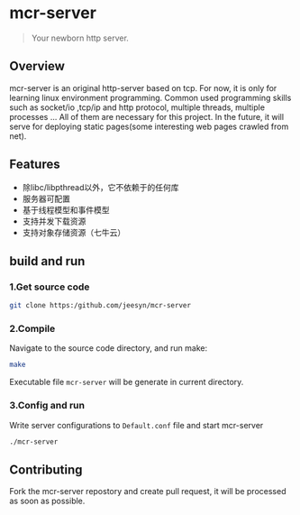 # mcr-server
> Your newborn http server.

## Overview
mcr-server is an original http-server based on tcp.
For now, it is only for learning linux environment programming. Common used programming skills such as socket/io ,tcp/ip and http protocol, multiple threads, multiple processes ... All of them are necessary for this project.
In the future, it will serve for deploying static pages(some interesting web pages crawled from net).

## Features
*	除libc/libpthread以外，它不依赖于的任何库
*	服务器可配置
*	基于线程模型和事件模型
*	支持并发下载资源
*	支持对象存储资源（七牛云）

## build and run
### 1.Get source code
```sh
git clone https:/github.com/jeesyn/mcr-server
```

### 2.Compile 
Navigate to the source code directory, and run make:
```sh
make
```
Executable file `mcr-server` will be generate in current directory.

### 3.Config and run
Write server configurations to `Default.conf` file and start mcr-server
```sh
./mcr-server
```

## Contributing
Fork the mcr-server repostory and create pull request, it will be processed as soon as possible.

